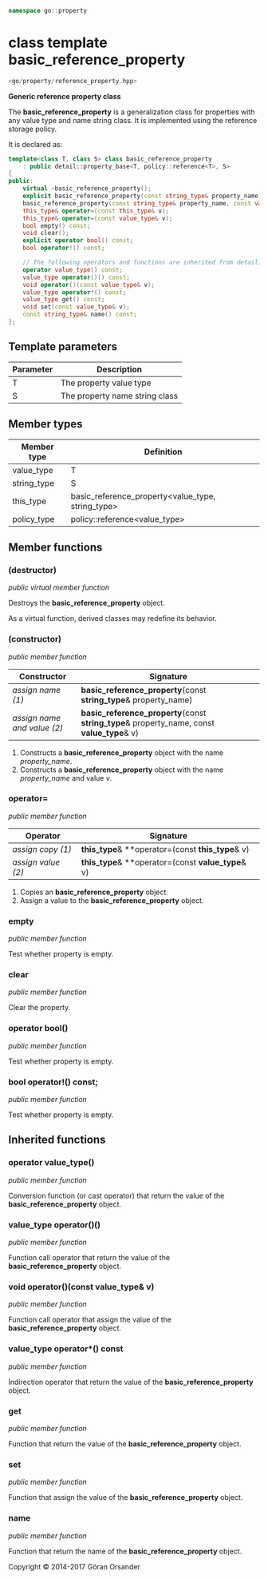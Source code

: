 ```c++
namespace go::property
```

# class template basic_reference_property

```c++
<go/property/reference_property.hpp>
```

**Generic reference property class**

The **basic_reference_property** is a generalization class for properties with any value type and name string class.
It is implemented using the reference storage policy.

It is declared as:

```c++
template<class T, class S> class basic_reference_property
    : public detail::property_base<T, policy::reference<T>, S>
{
public:
    virtual ~basic_reference_property();
    explicit basic_reference_property(const string_type& property_name);
    basic_reference_property(const string_type& property_name, const value_type& v);
    this_type& operator=(const this_type& v);
    this_type& operator=(const value_type& v);
    bool empty() const;
    void clear();
    explicit operator bool() const;
    bool operator!() const;

    // The following operators and functions are inherited from detail::property_base<T, policy::reference<T>, S>
    operator value_type() const;
    value_type operator()() const;
    void operator()(const value_type& v);
    value_type operator*() const;
    value_type get() const;
    void set(const value_type& v);
    const string_type& name() const;
};
```

## Template parameters

Parameter | Description
-|-
T | The property value type
S | The property name string class

## Member types

Member type | Definition
-|-
value_type | T
string_type | S
this_type | basic_reference_property<value_type, string_type>
policy_type | policy::reference<value_type>

## Member functions

### (destructor)

*public virtual member function*

Destroys the **basic_reference_property** object.

As a virtual function, derived classes may redefine its behavior.

### (constructor)

*public member function*

Constructor | Signature
-|-
*assign name (1)* | **basic_reference_property**(const **string_type**& property_name)
*assign name and value (2)* | **basic_reference_property**(const **string_type**& property_name, const **value_type**& v)

1. Constructs a **basic_reference_property** object with the name *property_name*.
2. Constructs a **basic_reference_property** object with the name *property_name* and value *v*.

### operator=

*public member function*

Operator | Signature
-|-
*assign copy (1)* | **this_type**& **operator=(const **this_type**& v)
*assign value (2)* | **this_type**& **operator=(const **value_type**& v)

1. Copies an **basic_reference_property** object.
2. Assign a value to the **basic_reference_property** object.

### empty

*public member function*

Test whether property is empty.

### clear

*public member function*

Clear the property.

### operator bool()

*public member function*

Test whether property is empty.

### bool operator!() const;

*public member function*

Test whether property is empty.

## Inherited functions

### operator value_type()

*public member function*

Conversion function (or cast operator) that return the value of the **basic_reference_property** object.

### value_type operator()()

*public member function*

Function call operator that return the value of the **basic_reference_property** object.

### void operator()(const value_type& v)

*public member function*

Function call operator that assign the value of the **basic_reference_property** object.

### value_type operator*() const

*public member function*

Indirection operator that return the value of the **basic_reference_property** object.

### get

*public member function*

Function that return the value of the **basic_reference_property** object.

### set

*public member function*

Function that assign the value of the **basic_reference_property** object.

### name

*public member function*

Function that return the name of the **basic_reference_property** object.

Copyright &copy; 2014-2017 Göran Orsander
